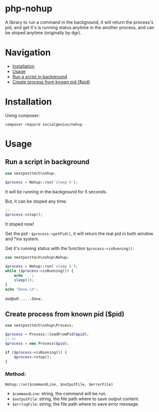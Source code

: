 # php-nohup

A library to run a command in the background, it will return the process's pid, and get it's is running status anytime in the another process, and can be stoped anytime (originally by dgr). 

# Navigation

- [Installation](#installation)
- [Usage](#usage)
- [Run a script in background](#run-a-script-in-background)
- [Create process from known pid ($pid)](#create-process-from-known-pid-pid)

# Installation

Using composer:  

```console
composer require socialgenius/nohup
```

# Usage

## Run a script in background

```php
use nextposttech\nohup;

$process = Nohup::run('sleep 5');
```

It will be running in the background for 5 seconds. 

But, it can be stoped any time:

```php
//...
$process->stop();
```
It stoped now!

Get the pid : `$process->getPid()`, it will return the real pid in both window and *inx system.

Get it's running status with the function `$process->isRunning()`:

```php
use nextposttech\nohup\Nohup;

$process = Nohup::run('sleep 5');
while ($process->isRunning()) {
    echo '.';
    sleep(1);
}
echo "Done.\n";

```
*output*: `.....Done.`   

## Create process from known pid ($pid)

```php
use nextposttech\nohup\Process;

$process = Process::loadFromPid($pid);  
// or
$process = new Process($pid); 

if ($process->isRunning()) {
    $process->stop();
}
```

### Method:
`Nohup::run($commandLine, $outputFile, $errorFile)`  
- `$commandLine`: string, the command will be run.  
- `$outputFile`: string, the file path where to save output content.  
- `$errlogFile`: string, the file path where to save error message.  
